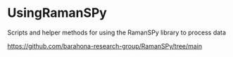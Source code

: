 # UsingRamanSPy

Scripts and helper methods for using the RamanSPy library to process data 

https://github.com/barahona-research-group/RamanSPy/tree/main
